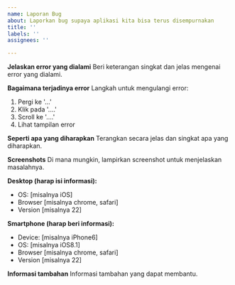 ```yaml
---
name: Laporan Bug
about: Laporkan bug supaya aplikasi kita bisa terus disempurnakan
title: ''
labels: ''
assignees: ''

---
```


**Jelaskan error yang dialami**
Beri keterangan singkat dan jelas mengenai error yang dialami.

**Bagaimana terjadinya error**
Langkah untuk mengulangi error:
1. Pergi ke '...'
2. Klik pada '....'
3. Scroll ke '....'
4. Lihat tampilan error

**Seperti apa yang diharapkan**
Terangkan secara jelas dan singkat apa yang diharapkan.

**Screenshots**
Di mana mungkin, lampirkan screenshot untuk menjelaskan masalahnya.

**Desktop (harap isi informasi):**
 - OS: [misalnya iOS]
 - Browser [misalnya chrome, safari]
 - Version [misalnya 22]

**Smartphone (harap beri informasi):**
 - Device: [misalnya iPhone6]
 - OS: [misalnya iOS8.1]
 - Browser [misalnya chrome, safari]
 - Version [misalnya 22]

**Informasi tambahan**
Informasi tambahan yang dapat membantu.
